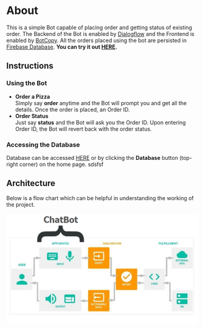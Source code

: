 # About
This is a simple Bot capable of placing order and getting status of existing order.
The Backend of the Bot is enabled by [Dialogflow](https://dialogflow.com/ "Dialogflow") and the Frontend is enabled by [BotCopy](http://botcopy.com/ "BotCopy"). All the orders placed using the bot are persisted in [Firebase Database](https://firebase.google.com/ "Firebase Database").
 **You can try it out [HERE](https://bit.ly/YoYo-Pizza).**
 
 ## Instructions

### Using the Bot

- **Order a Pizza**  
Simply say **order** anytime and the Bot will prompt you and get all the details. Once the order is placed, an Order ID.
- **Order Status**  
Just say **status** and the Bot will ask you the Order ID. Upon entering Order ID, the Bot will revert back with the order status.

### Accessing the Database  
Database can be accessed [HERE](bit.ly/YoYo-DB "HERE") or by clicking the **Database** button (top-right corner) on the home page.
sdsfsf
## Architecture  
Below is a flow chart which can be helpful in understanding the working of the project.
<br/>
<br/>
![](architecture.png)
